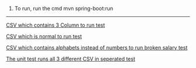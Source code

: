 1. To run, run the cmd mvn spring-boot:run

---

[CSV which contains 3 Column to run test](https://github.com/soonweng111/salary-api/blob/736de7f3d13b87dbe517758a2f69afe5d7e95313/src/test/resources/data/additionalColumnCsv.csv)

[CSV which is normal to run test](https://https://github.com/soonweng111/salary-api/blob/736de7f3d13b87dbe517758a2f69afe5d7e95313/src/test/resources/data/salaryCsv.csv)

[CSV which contains alphabets instead of numbers to run broken salary test](https://https://github.com/soonweng111/salary-api/blob/736de7f3d13b87dbe517758a2f69afe5d7e95313/src/test/resources/data/brokenSalaryCsv.csv)

[The unit test runs all 3 different CSV in seperated test](https://https://github.com/soonweng111/salary-api/blob/736de7f3d13b87dbe517758a2f69afe5d7e95313/src/test/java/the/mini/project/salaryapi/service/EmployeeServiceImplTest.java)
